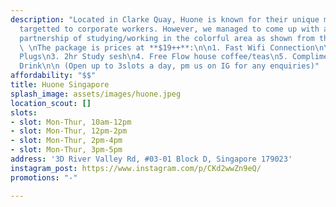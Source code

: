 ```yaml
---
description: "Located in Clarke Quay, Huone is known for their unique meeting rooms
  targetted to corporate workers. However, we managed to come up with a short-term
  partnership of studying/working in the colorful area as shown from the photos.   \n
  \ \nThe package is prices at **$19++**:\n\n1. Fast Wifi Connection\n\n\n2. Power
  Plugs\n3. 2hr Study sesh\n4. Free Flow house coffee/teas\n5. Complimentary Starbucks
  Drink\n\n (Open up to 3slots a day, pm us on IG for any enquiries)"
affordability: "$$"
title: Huone Singapore
splash_image: assets/images/huone.jpeg
location_scout: []
slots:
- slot: Mon-Thur, 10am-12pm
- slot: Mon-Thur, 12pm-2pm
- slot: Mon-Thur, 2pm-4pm
- slot: Mon-Thur, 3pm-5pm
address: '3D River Valley Rd, #03-01 Block D, Singapore 179023'
instagram_post: https://www.instagram.com/p/CKd2wwZn9eQ/
promotions: "-"

---
```

